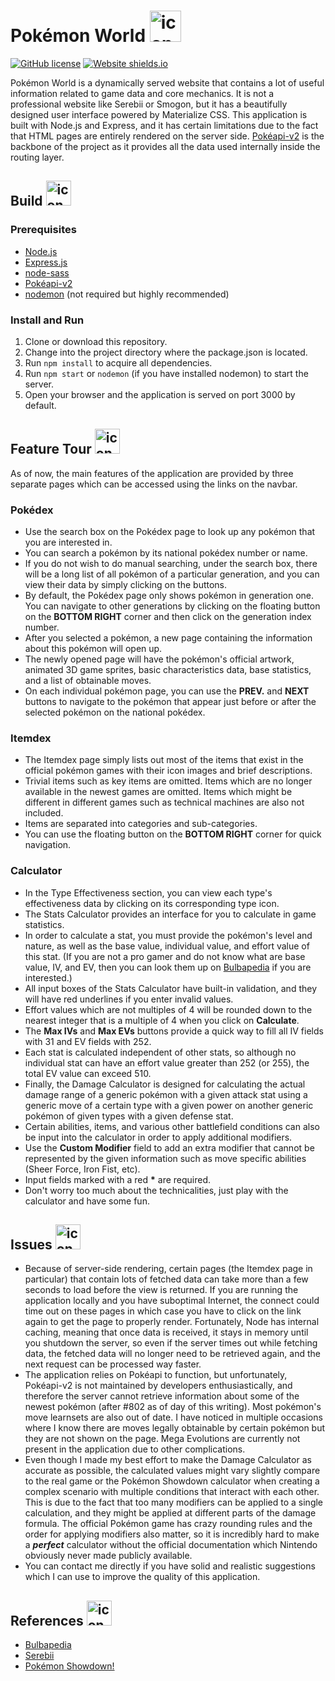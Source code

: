 # Pokémon World <img src="https://vignette.wikia.nocookie.net/pkmnshuffle/images/3/3d/Mega_Blaziken.png/revision/latest?cb=20170409222119" alt="icon" height="50" />
[![GitHub license](https://img.shields.io/github/license/Naereen/StrapDown.js.svg)](https://opensource.org/licenses/MIT)
[![Website shields.io](https://img.shields.io/website-up-down-green-red/http/shields.io.svg)](https://se-pokemon-world.herokuapp.com/)

Pokémon World is a dynamically served website that contains a lot of useful information related to game data and core mechanics. It is not a professional website like Serebii or Smogon, but it has a beautifully designed user interface powered by Materialize CSS. This application is built with Node.js and Express, and it has certain limitations due to the fact that HTML pages are entirely rendered on the server side. [Pokéapi-v2](https://github.com/PokeAPI/pokedex-promise-v2) is the backbone of the project as it provides all the data used internally inside the routing layer.

## Build <img src="https://www.pkparaiso.com/imagenes/shuffle/sprites/798.png" alt="icon" height="40" />
### Prerequisites
* [Node.js](https://nodejs.org/en/)
* [Express.js](https://expressjs.com/)
* [node-sass](https://www.npmjs.com/package/node-sass?activeTab=versions)
* [Pokéapi-v2](https://github.com/PokeAPI/pokedex-promise-v2)
* [nodemon](https://nodemon.io/) (not required but highly recommended)

### Install and Run
1. Clone or download this repository.
2. Change into the project directory where the package.json is located.
3. Run `npm install` to acquire all dependencies.
4. Run `npm start` or `nodemon` (if you have installed nodemon) to start the server.
5. Open your browser and the application is served on port 3000 by default.

## Feature Tour <img src="https://www.serebii.net/shuffle/pokemon/001.png" alt="icon" height="40" />
As of now, the main features of the application are provided by three separate pages which can be accessed using the links on the navbar.

### Pokédex
* Use the search box on the Pokédex page to look up any pokémon that you are interested in.
* You can search a pokémon by its national pokédex number or name.
* If you do not wish to do manual searching, under the search box, there will be a long list of all pokémon of a particular generation, and you can view their data by simply clicking on the buttons.
* By default, the Pokédex page only shows pokémon in generation one. You can navigate to other generations by clicking on the floating button on the **BOTTOM RIGHT** corner and then click on the generation index number.
* After you selected a pokémon, a new page containing the information about this pokémon will open up.
* The newly opened page will have the pokémon's official artwork, animated 3D game sprites, basic characteristics data, base statistics, and a list of obtainable moves.
* On each individual pokémon page, you can use the **PREV.** and **NEXT** buttons to navigate to the pokémon that appear just before or after the selected pokémon on the national pokédex.

### Itemdex
* The Itemdex page simply lists out most of the items that exist in the official pokémon games with their icon images and brief descriptions.
* Trivial items such as key items are omitted. Items which are no longer available in the newest games are omitted. Items which might be different in different games such as technical machines are also not included.
* Items are separated into categories and sub-categories.
* You can use the floating button on the **BOTTOM RIGHT** corner for quick navigation.

### Calculator
* In the Type Effectiveness section, you can view each type's effectiveness data by clicking on its corresponding type icon.
* The Stats Calculator provides an interface for you to calculate in game statistics.
* In order to calculate a stat, you must provide the pokémon's level and nature, as well as the base value, individual value, and effort value of this stat. (If you are not a pro gamer and do not know what are base value, IV, and EV, then you can look them up on [Bulbapedia](https://bulbapedia.bulbagarden.net/wiki/Statistic) if you are interested.)
* All input boxes of the Stats Calculator have built-in validation, and they will have red underlines if you enter invalid values.
* Effort values which are not multiples of 4 will be rounded down to the nearest integer that is a multiple of 4 when you click on **Calculate**.
* The **Max IVs** and **Max EVs** buttons provide a quick way to fill all IV fields with 31 and EV fields with 252.
* Each stat is calculated independent of other stats, so although no individual stat can have an effort value greater than 252 (or 255), the total EV value can exceed 510.
* Finally, the Damage Calculator is designed for calculating the actual damage range of a generic pokémon with a given attack stat using a generic move of a certain type with a given power on another generic pokémon of given types with a given defense stat.
* Certain abilities, items, and various other battlefield conditions can also be input into the calculator in order to apply additional modifiers.
* Use the **Custom Modifier** field to add an extra modifier that cannot be represented by the given information such as move specific abilities (Sheer Force, Iron Fist, etc).
* Input fields marked with a red **\*** are required.
* Don't worry too much about the technicalities, just play with the calculator and have some fun.

## Issues <img src="https://ya-webdesign.com/images/gardevoir-transparent-pokemon-conquest-17.png" alt="icon" height="40" />
* Because of server-side rendering, certain pages (the Itemdex page in particular) that contain lots of fetched data can take more than a few seconds to load before the view is returned. If you are running the application locally and you have suboptimal Internet, the connect could time out on these pages in which case you have to click on the link again to get the page to properly render. Fortunately, Node has internal caching, meaning that once data is received, it stays in memory until you shutdown the server, so even if the server times out while fetching data, the fetched data will no longer need to be retrieved again, and the next request can be processed way faster.
* The application relies on Pokéapi to function, but unfortunately, Pokéapi-v2 is not maintained by developers enthusiastically, and therefore the server cannot retrieve information about some of the newest pokémon (after #802 as of day of this writing). Most pokémon's move learnsets are also out of date. I have noticed in multiple occasions where I know there are moves legally obtainable by certain pokémon but they are not shown on the page. Mega Evolutions are currently not present in the application due to other complications.
* Even though I made my best effort to make the Damage Calculator as accurate as possible, the calculated values might vary slightly compare to the real game or the Pokémon Showdown calculator when creating a complex scenario with multiple conditions that interact with each other. This is due to the fact that too many modifiers can be applied to a single calculation, and they might be applied at different parts of the damage formula. The official Pokémon game has crazy rounding rules and the order for applying modifiers also matter, so it is incredibly hard to make a ***perfect*** calculator without the official documentation which Nintendo obviously never made publicly available.
* You can contact me directly if you have solid and realistic suggestions which I can use to improve the quality of this application.

## References <img src="https://pogo-tb.nl/Groningen/core/pokemons/373_shuffle.png" alt="icon" height="40" />
* [Bulbapedia](https://bulbapedia.bulbagarden.net/wiki/Main_Page)
* [Serebii](https://www.serebii.net/index2.shtml)
* [Pokémon Showdown!](https://pokemonshowdown.com/)